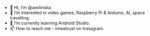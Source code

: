 - 👋 Hi, I’m @awilinska
- 👀 I’m interested in video games, Raspberry Pi & Arduino, AI, space travelling.
- 🌱 I’m currently learning Android Studio.
- 📫 How to reach me - inlwetrust on Instagram.

<!---
awilinska/awilinska is a ✨ special ✨ repository because its `README.md` (this file) appears on your GitHub profile.
You can click the Preview link to take a look at your changes.
--->
